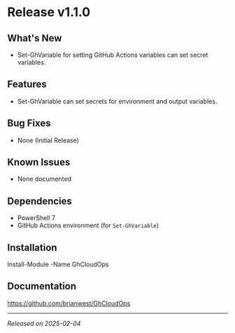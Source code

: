 # Release v1.1.0

## What's New

- Set-GhVariable for setting GitHub Actions variables can set secret variables.

## Features

- Set-GhVariable can set secrets for environment and output variables.

## Bug Fixes

- None (Initial Release)

## Known Issues

- None documented

## Dependencies

- PowerShell 7
- GitHub Actions environment (for `Set-GhVariable`)

## Installation

Install-Module -Name GhCloudOps

## Documentation

<https://github.com/brianwest/GhCloudOps>

---
*Released on 2025-02-04*
